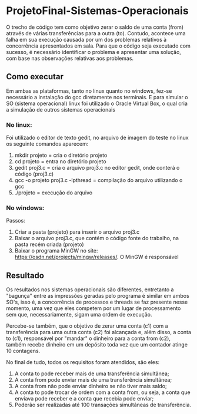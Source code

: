 
# ProjetoFinal-Sistemas-Operacionais
O trecho de código tem como objetivo zerar o saldo de uma conta (from) através de várias transferências para a outra (to). Contudo, acontece uma falha em sua execução causada por um dos problemas relativos à concorrência apresentados em sala. Para que o código seja executado com sucesso, é necessário identificar o problema e apresentar uma solução, com base nas observações relativas aos problemas.

## Como executar
Em ambas as plataformas, tanto no linux quanto no windows, fez-se necessário a instalação do gcc diretamente nos terminais. E para simular o SO (sistema operacional) linux foi utilizado o Oracle Virtual Box, o qual cria a simulação de outros sistemas operacionais

### No linux:
Foi utilizado o editor de texto gedit, no arquivo de imagem do teste no linux os seguinte comandos aparecem: 

  1. mkdir projeto =                                      cria o diretório projeto
  2. cd projeto =                                         entra no diretório projeto
  3. gedit proj3.c =                                      cria o arquivo proj3.c no editor gedit, onde conterá o código (proj3.c)
  4. gcc -o projeto proj3.c -lpthread =                   compilação do arquivo utilizando o gcc
  5. ./projeto =                                          execução do arquivo
  
### No windows:
Passos:

  1. Criar a pasta (projeto)  para inserir o arquivo proj3.c
  2. Baixar o arquivo proj3.c, que contém o código fonte do trabalho, na pasta recém criada (projeto)
  3. Baixar o programa MinGW no site: https://osdn.net/projects/mingw/releases/. O MinGW é responsável

## Resultado
Os resultados nos sistemas operacionais são diferentes, entretanto a "bagunça" entre as impressões geradas pelo programa é similar em ambos SO's, isso é, a concorrência de processos e threads se faz presente nesse momento, uma vez que eles competem por um lugar de processamento sem que, necessariamente, sigam uma ordem de execução.

Percebe-se também, que o objetivo de zerar uma conta (c1) com a transferência para uma outra conta (c2) foi alcançada e, além disso, a conta to (c1), responsável por "mandar" o dinheiro para a conta from (c2), também recebe dinheiro em um depósito toda vez que um contador atinge 10 contagens.

No final de tudo, todos os requisitos foram atendidos, são eles:
  1. A conta to pode receber mais de uma transferência simultânea;
  2. A conta from pode enviar mais de uma transferência simultânea;
  3. A conta from não pode enviar dinheiro se não tiver mais saldo;
  4. A conta to pode trocar de ordem com a conta from, ou seja, a conta que enviava pode
  receber e a conta que recebia pode enviar;
  5. Poderão ser realizadas até 100 transações simultâneas de transferência.
